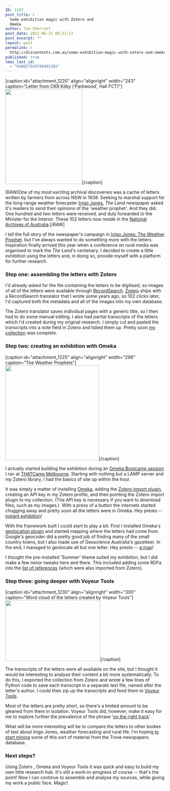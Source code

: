 ```yaml
---
ID: 1207
post_title: >
  Some exhibition magic with Zotero and
  Omeka
author: Tim Sherratt
post_date: 2011-06-21 09:21:17
post_excerpt: ""
layout: post
permalink: >
  http://discontents.com.au/some-exhibition-magic-with-zotero-and-omeka/
published: true
tmac_last_id:
  - "640027543794491392"
---
```

[caption id="attachment_1220" align="alignright" width="243" caption="Letter from CKR Kilby (‘Parkwood’, Hall FCT)"]<a href="http://theweatherprophets.org/items/show/77"><img class="size-medium wp-image-1220" title="inigo-letter" src="http://discontents.com.au/wp-content/uploads/2011/06/inigo-letter-243x300.jpg" alt="" width="243" height="300" /></a>[/caption]

[RAW]One of my most exciting archival discoveries was a cache of letters written by farmers from across NSW in 1938. Seeking to marshal support for the long-range weather forecaster <a typeof="foaf:Person" property="foaf:name" content="Jones, Inigo" rel="foaf:isPrimaryTopicOf" href="http://nla.gov.au/nla.party-571417">Inigo Jones</a>, <em>The Land</em> newspaper asked it's readers to send their opinions of the 'weather prophet'. And they did. One hundred and two letters were received, and duly forwarded to the Minister for the Interior. These 102 letters now reside in the <a typeof="foaf:Organization" property="foaf:name" content="National Archives (Australia)" rel="foaf:isPrimaryTopicOf" href="http://nla.gov.au/nla.party-549486">National Archives of Australia</a>.[/RAW]

I tell the full story of the newspaper's campaign in <a href="http://www.scribd.com/doc/48717640/Inigo-Jones-The-Weather-Prophet">Inigo Jones: The Weather Prophet</a>. but I've always wanted to do something more with the letters. Inspiration finally arrived this year when a conference on rural media was organised to mark the <em>The Land</em>'s centenary. I decided to create a little exhibition using the letters and, in doing so, provide myself with a platform for further research.
<h3>Step one: assembling the letters with Zotero</h3>
I'd already asked for the file containing the letters to be digitised, so images of all of the letters were available through <a href="http://naa.gov.au/collection/recordsearch/index.aspx">RecordSearch</a>. <a href="http://zotero.org">Zotero</a> ships with a RecordSearch translator that I wrote some years ago, so 102 clicks later, I'd captured both the metadata and all of the images into my own database.

The Zotero translator saves individual pages with a generic title, so I then had to do some manual editing. I also had partial transcripts of the letters which I'd created during my original research. I simply cut and pasted the transcripts into a note field in Zotero and tidied them up. Pretty soon <a href="http://www.zotero.org/wragge/items/collection/3CT9EJ2M">my collection</a> was complete.
<h3>Step two: creating an exhibition with Omeka</h3>
[caption id="attachment_1225" align="alignright" width="296" caption="The Weather Prophets"]<a href="http://theweatherprophets.org/"><img class="size-medium wp-image-1225" title="inigo-omeka" src="http://discontents.com.au/wp-content/uploads/2011/06/inigo-omeka-296x300.jpg" alt="" width="296" height="300" /></a>[/caption]

I actually started building the exhibition during an <a href="http://www.thatcampmelbourne.org/registration/boot-camp-sessions/building-an-online-collection/">Omeka Bootcamp session</a> I ran at <a href="http://www.thatcampmelbourne.org/">THATCamp Melbourne</a>. Starting with nothing but a LAMP server and my Zotero library, I had the basics of site up within the hour.

It was simply a matter of installing <a href="http://omeka.org/">Omeka</a>, adding the <a href="http://omeka.org/codex/Plugins/ZoteroImport">Zotero import plugin</a>, creating an API key in my Zotero profile, and then pointing the Zotero import plugin to my collection. (The API key is necessary if you want to download files, such as my images.)  With a press of a button the internets started chugging away and pretty soon all the letters were in Omeka. Hey presto -- <a href="http://theweatherprophets.org/items/browse?collection=4">instant exhibition</a>!

With the framework built I could start to play a bit. First I installed Omeka's <a href="http://omeka.org/codex/Plugins/Geolocation">geolocation plugin</a> and started mapping where the letters had come from. Google's geocoder did a pretty good job of finding many of the small country towns, but I also made use of Geoscience Australia's gazetteer. In the end, I managed to geolocate all but one letter. Hey presto -- <a href="http://theweatherprophets.org/items/map">a map</a>!

I thought the pre-installed 'Summer' theme suited my exhibition, but I did make a few minor tweaks here and there. This included adding some RDFa into the <a href="http://theweatherprophets.org/items/browse?collection=5">list of references</a> (which were also imported from Zotero).
<h3>Step three: going deeper with Voyeur Tools</h3>
[caption id="attachment_1230" align="alignright" width="300" caption="Word cloud of the letters created by Voyeur Tools"]<a href="http://theweatherprophets.org/exhibits/show/inigo-jones/letters-to-the-land/cloud"><img class="size-medium wp-image-1230 " title="inigo-cloud" src="http://discontents.com.au/wp-content/uploads/2011/06/inigo-cloud-300x192.jpg" alt="" width="300" height="192" /></a>[/caption]

The transcripts of the letters were all available on the site, but I thought it would be interesting to analyse their content a bit more systematically. To do this, I exported the collection from Zotero and wrote a few lines of Python code to save each transcript in a separate text file, named after the letter's author. I could then zip up the transcripts and feed them to <a href="http://voyeurtools.org/">Voyeur Tools</a>.

Most of the letters are pretty short, so there's a limited amount to be gleaned from them in isolation. Voyeur Tools did, however, make it easy for me to explore further the prevalence of the phrase '<a href="http://theweatherprophets.org/exhibits/show/inigo-jones/letters-to-the-land/right-track">on the right track</a>'.

What will be more interesting will be to compare the letters to other bodies of text about Inigo Jones, weather forecasting and rural life. I'm hoping <a href="http://discontents.com.au/shed/mining-the-treasures-of-trove-part-1">to start mining</a> some of this sort of material from the Trove newspapers database.

<h3>Next steps?</h3>
Using Zotero , Omeka and Voyeur Tools it was quick and easy to build my own little research hub. It's still a work-in-progress of course -- that's the point! Now I can continue to assemble and analyse my sources, while giving my work a public face. Magic!